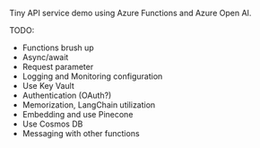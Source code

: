 Tiny API service demo using Azure Functions and Azure Open AI.  

TODO: 

- Functions brush up
- Async/await
- Request parameter
- Logging and Monitoring configuration
- Use Key Vault
- Authentication (OAuth?)
- Memorization, LangChain utilization
- Embedding and use Pinecone
- Use Cosmos DB
- Messaging with other functions
